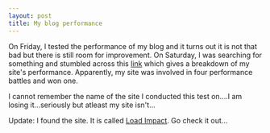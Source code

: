 ```yaml
---
layout: post
title: My blog performance
---
```


On Friday, I tested the performance of my blog and it turns out it is not that bad but there is still room for improvement. On Saturday, I was searching for something and stumbled across this [link](<http://www.webslug.info/index/view/id/1657/bbc.com//t/battle//andhapp.com>) which gives a breakdown of my site's performance. Apparently, my site was involved in four performance battles and won one.

I cannot remember the name of the site I conducted this test on....I am losing it...seriously but atleast my site isn't...

Update: I found the site. It is called [Load Impact](<http://loadimpact.com/>). Go check it out...